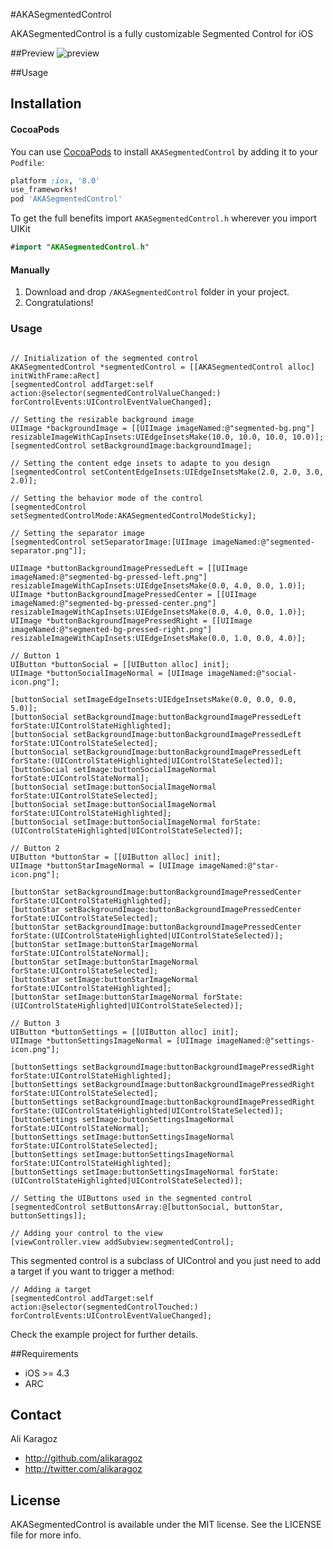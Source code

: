 #AKASegmentedControl

AKASegmentedControl is a fully customizable Segmented Control for iOS

##Preview
![preview](https://github.com/alikaragoz/AKASegmentedControl/raw/master/screenshots/akasegmentedcontrol-screenshot.png)

##Usage

## Installation

#### CocoaPods
You can use [CocoaPods](http://cocoapods.org/) to install `AKASegmentedControl` by adding it to your `Podfile`:

```ruby
platform :ios, '8.0'
use_frameworks!
pod 'AKASegmentedControl'
```

To get the full benefits import `AKASegmentedControl.h` wherever you import UIKit

``` swift
#import "AKASegmentedControl.h"
```
#### Manually
1. Download and drop ```/AKASegmentedControl``` folder in your project.  
2. Congratulations!  

### Usage
```objc

// Initialization of the segmented control
AKASegmentedControl *segmentedControl = [[AKASegmentedControl alloc] initWithFrame:aRect]
[segmentedControl addTarget:self action:@selector(segmentedControlValueChanged:) forControlEvents:UIControlEventValueChanged];

// Setting the resizable background image
UIImage *backgroundImage = [[UIImage imageNamed:@"segmented-bg.png"] resizableImageWithCapInsets:UIEdgeInsetsMake(10.0, 10.0, 10.0, 10.0)];
[segmentedControl setBackgroundImage:backgroundImage];

// Setting the content edge insets to adapte to you design
[segmentedControl setContentEdgeInsets:UIEdgeInsetsMake(2.0, 2.0, 3.0, 2.0)];

// Setting the behavior mode of the control
[segmentedControl setSegmentedControlMode:AKASegmentedControlModeSticky];

// Setting the separator image
[segmentedControl setSeparatorImage:[UIImage imageNamed:@"segmented-separator.png"]];

UIImage *buttonBackgroundImagePressedLeft = [[UIImage imageNamed:@"segmented-bg-pressed-left.png"] resizableImageWithCapInsets:UIEdgeInsetsMake(0.0, 4.0, 0.0, 1.0)];
UIImage *buttonBackgroundImagePressedCenter = [[UIImage imageNamed:@"segmented-bg-pressed-center.png"] resizableImageWithCapInsets:UIEdgeInsetsMake(0.0, 4.0, 0.0, 1.0)];
UIImage *buttonBackgroundImagePressedRight = [[UIImage imageNamed:@"segmented-bg-pressed-right.png"] resizableImageWithCapInsets:UIEdgeInsetsMake(0.0, 1.0, 0.0, 4.0)];

// Button 1
UIButton *buttonSocial = [[UIButton alloc] init];
UIImage *buttonSocialImageNormal = [UIImage imageNamed:@"social-icon.png"];

[buttonSocial setImageEdgeInsets:UIEdgeInsetsMake(0.0, 0.0, 0.0, 5.0)];
[buttonSocial setBackgroundImage:buttonBackgroundImagePressedLeft forState:UIControlStateHighlighted];
[buttonSocial setBackgroundImage:buttonBackgroundImagePressedLeft forState:UIControlStateSelected];
[buttonSocial setBackgroundImage:buttonBackgroundImagePressedLeft forState:(UIControlStateHighlighted|UIControlStateSelected)];
[buttonSocial setImage:buttonSocialImageNormal forState:UIControlStateNormal];
[buttonSocial setImage:buttonSocialImageNormal forState:UIControlStateSelected];
[buttonSocial setImage:buttonSocialImageNormal forState:UIControlStateHighlighted];
[buttonSocial setImage:buttonSocialImageNormal forState:(UIControlStateHighlighted|UIControlStateSelected)];
    
// Button 2
UIButton *buttonStar = [[UIButton alloc] init];
UIImage *buttonStarImageNormal = [UIImage imageNamed:@"star-icon.png"];
    
[buttonStar setBackgroundImage:buttonBackgroundImagePressedCenter forState:UIControlStateHighlighted];
[buttonStar setBackgroundImage:buttonBackgroundImagePressedCenter forState:UIControlStateSelected];
[buttonStar setBackgroundImage:buttonBackgroundImagePressedCenter forState:(UIControlStateHighlighted|UIControlStateSelected)];
[buttonStar setImage:buttonStarImageNormal forState:UIControlStateNormal];
[buttonStar setImage:buttonStarImageNormal forState:UIControlStateSelected];
[buttonStar setImage:buttonStarImageNormal forState:UIControlStateHighlighted];
[buttonStar setImage:buttonStarImageNormal forState:(UIControlStateHighlighted|UIControlStateSelected)];
    
// Button 3
UIButton *buttonSettings = [[UIButton alloc] init];
UIImage *buttonSettingsImageNormal = [UIImage imageNamed:@"settings-icon.png"];
    
[buttonSettings setBackgroundImage:buttonBackgroundImagePressedRight forState:UIControlStateHighlighted];
[buttonSettings setBackgroundImage:buttonBackgroundImagePressedRight forState:UIControlStateSelected];
[buttonSettings setBackgroundImage:buttonBackgroundImagePressedRight forState:(UIControlStateHighlighted|UIControlStateSelected)];
[buttonSettings setImage:buttonSettingsImageNormal forState:UIControlStateNormal];
[buttonSettings setImage:buttonSettingsImageNormal forState:UIControlStateSelected];
[buttonSettings setImage:buttonSettingsImageNormal forState:UIControlStateHighlighted];
[buttonSettings setImage:buttonSettingsImageNormal forState:(UIControlStateHighlighted|UIControlStateSelected)];
    
// Setting the UIButtons used in the segmented control
[segmentedControl setButtonsArray:@[buttonSocial, buttonStar, buttonSettings]];

// Adding your control to the view
[viewController.view addSubview:segmentedControl];
```
This segmented control is a subclass of UIControl and you just need to add a target if you want to trigger a method:
```objc
// Adding a target
[segmentedControl addTarget:self action:@selector(segmentedControlTouched:) forControlEvents:UIControlEventValueChanged];
```

Check the example project for further details.

##Requirements
- iOS >= 4.3
- ARC

## Contact

Ali Karagoz

- http://github.com/alikaragoz
- http://twitter.com/alikaragoz

## License

AKASegmentedControl is available under the MIT license. See the LICENSE file for more info.
